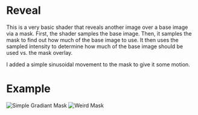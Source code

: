 # Reveal

This is a very basic shader that reveals another image over a base image via a mask.
First, the shader samples the base image. Then, it samples the mask to find out how much of the base image to use.
It then uses the sampled intensity to determine how much of the base image should be used vs. the mask overlay.

I added a simple sinusoidal movement to the mask to give it some motion.

# Example
![Simple Gradiant Mask](https://github.com/DevinPentecost/practice-shaders/blob/master/2d/reveal/reveal_1.gif "Simple Gradiant Mask")
![Weird Mask](https://github.com/DevinPentecost/practice-shaders/blob/master/2d/reveal/reveal_bad.gif "Didn't turn out great")

